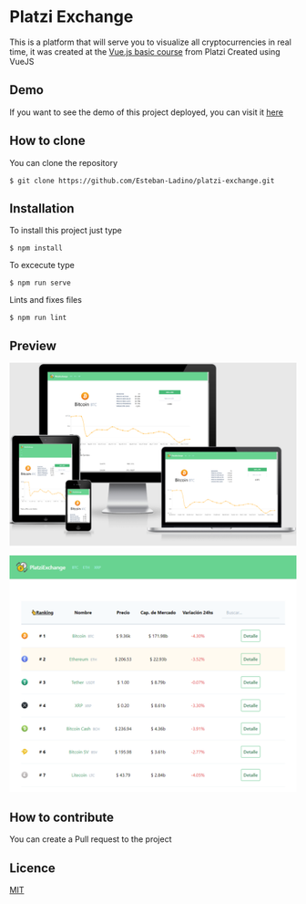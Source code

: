 # Platzi Exchange
This is a platform that will serve you to visualize all cryptocurrencies in real time, it was created at the [Vue.js basic course](https://platzi.com/clases/vuejs/) from Platzi
Created using VueJS

## Demo
If you want to see the demo of this project deployed, you can visit it [here](https://esteban-exchange-project.netlify.app/)

## How to clone
You can clone the repository

    $ git clone https://github.com/Esteban-Ladino/platzi-exchange.git
    
## Installation
To install this project just type

    $ npm install

To excecute type

    $ npm run serve

Lints and fixes files

    $ npm run lint

## Preview

![Preview](https://github.com/Esteban-Ladino/platzi-exchange/blob/master/images/preview1.png)

![Preview2](https://github.com/Esteban-Ladino/platzi-exchange/blob/master/images/preview2.png)

## How to contribute

You can create a Pull request to the project

## Licence

[MIT](https://github.com/Esteban-Ladino/platzi-exchange/blob/master/LICENSE)